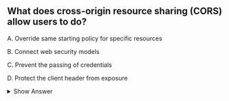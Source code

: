 ## What does cross-origin resource sharing (CORS) allow users to do? 
 
A. Override same starting policy for specific resources

B. Connect web security models

C. Prevent the passing of credentials

D. Protect the client header from exposure

<details>
<summary>Show Answer</summary>

---

Cross-Origin Resource Sharing (CORS) is a web security feature that allows web pages from one domain to make requests for resources (such as scripts, stylesheets, and data) from a different domain. This capability, provided by CORS, allows certain resources to bypass the same-origin policy, which restricts web pages from making requests to a different domain for security reasons.

The same-origin policy prevents web pages from making requests to domains other than the one from which the web page originated, to mitigate potential security risks. However, there are valid scenarios where a web page hosted on one domain needs to request resources from a different domain (cross-origin requests), such as loading data from a third-party API.

CORS allows users to override the same-origin policy for specific resources by defining rules on the server-side to specify which domains are allowed to access the resources. This helps protect against unauthorized access while still enabling legitimate cross-origin requests.

The other options:

B. Connect web security models: This option does not accurately describe the purpose of CORS. CORS is a security feature that deals specifically with cross-origin requests and does not directly connect web security models.

C. Prevent the passing of credentials: CORS does not primarily prevent the passing of credentials. Instead, it can control how credentials (such as cookies and HTTP authentication) are included in cross-origin requests.

D. Protect the client header from exposure: This option does not accurately describe the purpose of CORS. CORS is focused on controlling cross-origin requests, not specifically protecting client headers from exposure.

**A. Override same starting policy for specific resources (CORRECT)**
</details>

